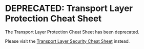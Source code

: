# DEPRECATED: Transport Layer Protection Cheat Sheet

The Transport Layer Protection Cheat Sheet has been deprecated.

Please visit the [Transport Layer Security Cheat Sheet](Transport_Layer_Security_Cheat_Sheet.md) instead.
